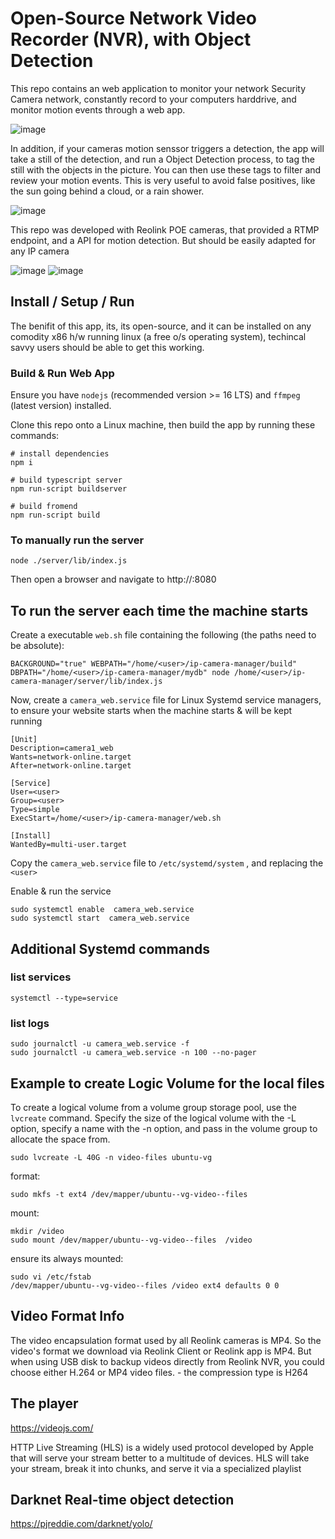 


#  Open-Source Network Video Recorder (NVR), with Object Detection

This repo contains an web application to monitor your network Security Camera network, constantly record to your computers harddrive, and monitor motion events through a web app.  

![image](./assets/wenui.png)

In addition, if your cameras motion senssor triggers a detection, the app will take a still of the detection, and run a Object Detection process, to tag the still with the objects in the picture.  You can then use these tags to filter and review your motion events.  This is very useful to avoid false positives, like the sun going behind a cloud, or a rain shower.

![image](./assets/objectdetection.png)

This repo was developed with Reolink POE cameras, that provided a RTMP endpoint, and a API for motion detection. But should be easily adapted for any IP camera

![image](./assets/settings2a.png)  ![image](./assets/settings1a.png)

## Install / Setup / Run

The benifit of this app, its, its open-source, and it can be installed on any comodity x86 h/w running linux (a free o/s operating system), techincal savvy users should be able to get this working.


### Build & Run Web App

Ensure you have `nodejs` (recommended version >= 16 LTS) and `ffmpeg` (latest version) installed.

Clone this repo onto a Linux machine, then build the app by running these commands: 


```
# install dependencies
npm i

# build typescript server
npm run-script buildserver

# build fromend
npm run-script build
```

### To manually run the server

```
node ./server/lib/index.js
```

Then open a browser and navigate to http://<hostname>:8080



## To run the server each time the machine starts

Create a executable `web.sh` file containing the following (the paths need to be absolute):

```
BACKGROUND="true" WEBPATH="/home/<user>/ip-camera-manager/build" DBPATH="/home/<user>/ip-camera-manager/mydb" node /home/<user>/ip-camera-manager/server/lib/index.js
```

Now, create a `camera_web.service` file for Linux Systemd service managers, to ensure your website starts when the machine starts & will be kept running

```
[Unit]
Description=camera1_web
Wants=network-online.target
After=network-online.target

[Service]
User=<user>
Group=<user>
Type=simple
ExecStart=/home/<user>/ip-camera-manager/web.sh

[Install]
WantedBy=multi-user.target
```

Copy the `camera_web.service` file to `/etc/systemd/system` , and replacing the `<user>`

Enable & run the service

```
sudo systemctl enable  camera_web.service
sudo systemctl start  camera_web.service
```


## Additional Systemd commands

### list services
```
systemctl --type=service
```
### list logs
```
sudo journalctl -u camera_web.service -f
sudo journalctl -u camera_web.service -n 100 --no-pager
```




## Example to create Logic Volume for the local files 

To create a logical volume from a volume group storage pool, use the ```lvcreate``` command. Specify the size of the logical volume with the -L option, specify a name with the -n option, and pass in the volume group to allocate the space from.

```
sudo lvcreate -L 40G -n video-files ubuntu-vg
```

format:
```
sudo mkfs -t ext4 /dev/mapper/ubuntu--vg-video--files
```

mount:

```
mkdir /video
sudo mount /dev/mapper/ubuntu--vg-video--files  /video
```

ensure its always mounted:
```
sudo vi /etc/fstab
/dev/mapper/ubuntu--vg-video--files /video ext4 defaults 0 0
```



## Video Format Info

The video encapsulation format used by all Reolink cameras is MP4. So the video's format we download via Reolink Client or Reolink app is MP4. But when using USB disk to backup videos directly from Reolink NVR, you could choose either H.264 or MP4 video files. - the compression type is H264


## The player

https://videojs.com/


HTTP Live Streaming (HLS) is a widely used protocol developed by Apple that will serve your stream better to a multitude of devices. HLS will take your stream, break it into chunks, and serve it via a specialized playlist

## Darknet Real-time object detection

https://pjreddie.com/darknet/yolo/
